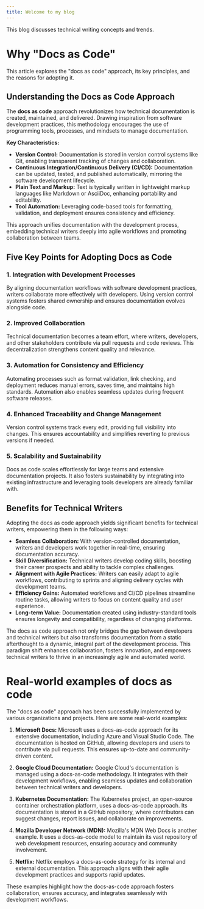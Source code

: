 ```yaml
---
title: Welcome to my blog
---
```

This blog discusses technical writing concepts and trends. 

# Why "Docs as Code" 

This article explores the "docs as code" approach, its key principles, and the reasons for adopting it.

## Understanding the Docs as Code Approach

The **docs as code** approach revolutionizes how technical documentation is created, maintained, and delivered. Drawing inspiration from software development practices, this methodology encourages the use of programming tools, processes, and mindsets to manage documentation. 

**Key Characteristics:**
  - **Version Control:** Documentation is stored in version control systems like Git, enabling transparent tracking of changes and collaboration.
  - **Continuous Integration/Continuous Delivery (CI/CD):** Documentation can be updated, tested, and published automatically, mirroring the software development lifecycle.
  - **Plain Text and Markup:** Text is typically written in lightweight markup languages like Markdown or AsciiDoc, enhancing portability and editability.
  - **Tool Automation:** Leveraging code-based tools for formatting, validation, and deployment ensures consistency and efficiency.

This approach unifies documentation with the development process, embedding technical writers deeply into agile workflows and promoting collaboration between teams.

## Five Key Points for Adopting Docs as Code

### 1. **Integration with Development Processes**
By aligning documentation workflows with software development practices, writers collaborate more effectively with developers. Using version control systems fosters shared ownership and ensures documentation evolves alongside code.

### 2. **Improved Collaboration**
Technical documentation becomes a team effort, where writers, developers, and other stakeholders contribute via pull requests and code reviews. This decentralization strengthens content quality and relevance.

### 3. **Automation for Consistency and Efficiency**
Automating processes such as format validation, link checking, and deployment reduces manual errors, saves time, and maintains high standards. Automation also enables seamless updates during frequent software releases.

### 4. **Enhanced Traceability and Change Management**
Version control systems track every edit, providing full visibility into changes. This ensures accountability and simplifies reverting to previous versions if needed.

### 5. **Scalability and Sustainability**
Docs as code scales effortlessly for large teams and extensive documentation projects. It also fosters sustainability by integrating into existing infrastructure and leveraging tools developers are already familiar with.

## Benefits for Technical Writers

Adopting the docs as code approach yields significant benefits for technical writers, empowering them in the following ways:

- **Seamless Collaboration:** With version-controlled documentation, writers and developers work together in real-time, ensuring documentation accuracy.
- **Skill Diversification:** Technical writers develop coding skills, boosting their career prospects and ability to tackle complex challenges.
- **Alignment with Agile Practices:** Writers can easily adapt to agile workflows, contributing to sprints and aligning delivery cycles with development teams.
- **Efficiency Gains:** Automated workflows and CI/CD pipelines streamline routine tasks, allowing writers to focus on content quality and user experience.
- **Long-term Value:** Documentation created using industry-standard tools ensures longevity and compatibility, regardless of changing platforms.

The docs as code approach not only bridges the gap between developers and technical writers but also transforms documentation from a static afterthought to a dynamic, integral part of the development process. This paradigm shift enhances collaboration, fosters innovation, and empowers technical writers to thrive in an increasingly agile and automated world. 

# Real-world examples of docs as code 

The "docs as code" approach has been successfully implemented by various organizations and projects. Here are some real-world examples:

1. **Microsoft Docs:** Microsoft uses a docs-as-code approach for its extensive documentation, including Azure and Visual Studio Code. The documentation is hosted on GitHub, allowing developers and users to contribute via pull requests. This ensures up-to-date and community-driven content.

2. **Google Cloud Documentation:** Google Cloud's documentation is managed using a docs-as-code methodology. It integrates with their development workflows, enabling seamless updates and collaboration between technical writers and developers.

3. **Kubernetes Documentation:** The Kubernetes project, an open-source container orchestration platform, uses a docs-as-code approach. Its documentation is stored in a GitHub repository, where contributors can suggest changes, report issues, and collaborate on improvements.

4. **Mozilla Developer Network (MDN):** Mozilla's MDN Web Docs is another example. It uses a docs-as-code model to maintain its vast repository of web development resources, ensuring accuracy and community involvement.

5. **Netflix:** Netflix employs a docs-as-code strategy for its internal and external documentation. This approach aligns with their agile development practices and supports rapid updates.

These examples highlight how the docs-as-code approach fosters collaboration, ensures accuracy, and integrates seamlessly with development workflows.  
